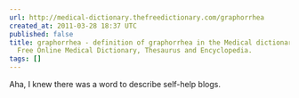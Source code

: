 ```yaml
---
url: http://medical-dictionary.thefreedictionary.com/graphorrhea
created_at: 2011-03-28 18:37 UTC
published: false
title: graphorrhea - definition of graphorrhea in the Medical dictionary - by the
  Free Online Medical Dictionary, Thesaurus and Encyclopedia.
tags: []
---
```


Aha, I knew there was a word to describe self-help blogs.
